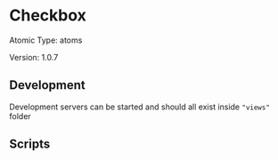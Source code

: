 # Checkbox

Atomic Type: atoms

Version: 1.0.7

## Development

Development servers can be started and should all exist inside `"views"` folder

## Scripts
